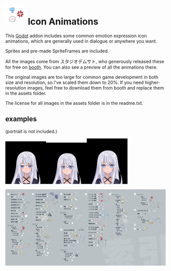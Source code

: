 
# <img src="icon.png" width="64"> Icon Animations

This [Godot](https://godotengine.org/) addon includes some common emotion expression icon animations, which are generally used in dialogue or anywhere you want.

Sprites and pre-made SpriteFrames are included.

All the images come from スタジオデムサト, who generously released these for free on [booth](https://booth.pm/zh-cn/items/3122939). You can also see a preview of all the animations there.

The original images are too large for common game development in both size and resolution, so I've scaled them down to 20%. If you need higher-resolution images, feel free to download them from booth and replace them in the assets folder.

The license for all images in the assets folder is in the readme.txt.

## examples
(portrait is not included.)

<img src="docs/1.gif" width="128"><img src="docs/2.gif" width="128"><img src="docs/3.gif" width="128">


![Animations](docs/animations.png)
